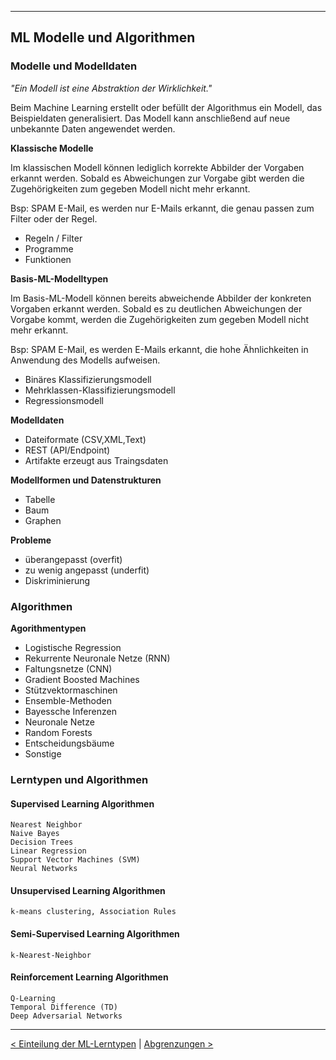 ***

## ML Modelle und Algorithmen

### Modelle und Modelldaten

_"Ein Modell ist eine Abstraktion der Wirklichkeit."_

Beim Machine Learning erstellt oder befüllt der Algorithmus ein Modell, das Beispieldaten generalisiert. 
Das Modell kann anschließend auf neue unbekannte Daten angewendet werden.

**Klassische Modelle**

Im klassischen Modell können lediglich korrekte Abbilder der Vorgaben erkannt werden.
Sobald es Abweichungen zur Vorgabe gibt werden die Zugehörigkeiten zum gegeben Modell nicht mehr erkannt.

Bsp: SPAM E-Mail, es werden nur E-Mails erkannt, die genau passen zum Filter oder der Regel.

* Regeln / Filter
* Programme
* Funktionen

**Basis-ML-Modelltypen**

Im Basis-ML-Modell können bereits abweichende Abbilder der konkreten Vorgaben erkannt werden.
Sobald es zu deutlichen Abweichungen der Vorgabe kommt, werden die Zugehörigkeiten zum gegeben Modell nicht mehr erkannt.

Bsp: SPAM E-Mail, es werden E-Mails erkannt, die hohe Ähnlichkeiten in Anwendung des Modells aufweisen.

* Binäres Klassifizierungsmodell
* Mehrklassen-Klassifizierungsmodell
* Regressionsmodell

**Modelldaten**

* Dateiformate (CSV,XML,Text)
* REST (API/Endpoint)
* Artifakte erzeugt aus Traingsdaten

**Modellformen und Datenstrukturen**

* Tabelle
* Baum
* Graphen

**Probleme**

* überangepasst (overfit)
* zu wenig angepasst (underfit)
* Diskriminierung

### Algorithmen

**Agorithmentypen**

* Logistische Regression
* Rekurrente Neuronale Netze (RNN)
* Faltungsnetze (CNN)
* Gradient Boosted Machines
* Stützvektormaschinen
* Ensemble-Methoden
* Bayessche Inferenzen
* Neuronale Netze
* Random Forests
* Entscheidungsbäume
* Sonstige


<!-- [![ML Algos](statics/ml-algos.png)][610] -->

### Lerntypen und Algorithmen

#### Supervised Learning Algorithmen
    Nearest Neighbor
    Naive Bayes
    Decision Trees
    Linear Regression
    Support Vector Machines (SVM)
    Neural Networks

#### Unsupervised Learning Algorithmen
    k-means clustering, Association Rules

#### Semi-Supervised Learning Algorithmen
    k-Nearest-Neighbor

#### Reinforcement Learning Algorithmen
    Q-Learning
    Temporal Difference (TD)
    Deep Adversarial Networks

------

[< Einteilung der ML-Lerntypen](05_ml_learningTypes.md)	|	[Abgrenzungen >](07_ml_dds.md)


[610]:https://www.quora.com/What-are-different-models-in-machine-learning
[612]:https://machinelearningmastery.com/a-tour-of-machine-learning-algorithms/
[613]:https://www.bigdata.fraunhofer.de/content/dam/bigdata/de/documents/Publikationen/BMBF_Fraunhofer_ML-Ergebnisbericht_Gesamt.pdf
